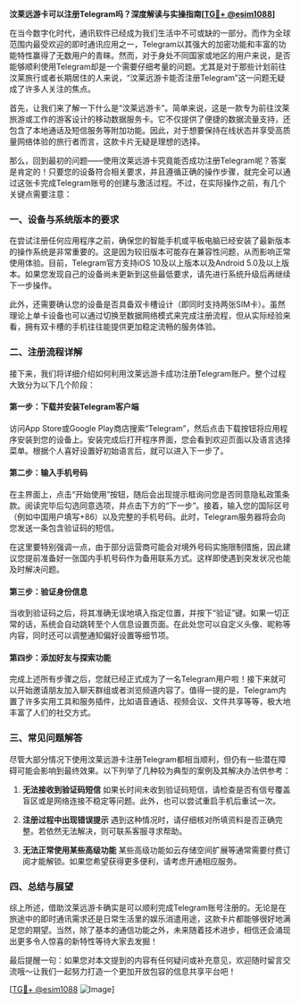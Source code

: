 **汶莱远游卡可以注册Telegram吗？深度解读与实操指南[[TG💪+ @esim1088](https://t.me/s/esim1088)]**

在当今数字化时代，通讯软件已经成为我们生活中不可或缺的一部分。而作为全球范围内最受欢迎的即时通讯应用之一，Telegram以其强大的加密功能和丰富的功能特性赢得了无数用户的青睐。然而，对于身处不同国家或地区的用户来说，是否能够顺利使用Telegram却是一个需要仔细考量的问题。尤其是对于那些计划前往汶莱旅行或者长期居住的人来说，“汶莱远游卡能否注册Telegram”这一问题无疑成了许多人关注的焦点。

首先，让我们来了解一下什么是“汶莱远游卡”。简单来说，这是一款专为前往汶莱旅游或工作的游客设计的移动数据服务卡。它不仅提供了便捷的数据流量支持，还包含了本地通话及短信服务等附加功能。因此，对于想要保持在线状态并享受高质量网络体验的旅行者而言，这款卡片无疑是理想的选择。

那么，回到最初的问题——使用汶莱远游卡究竟能否成功注册Telegram呢？答案是肯定的！只要您的设备符合相关要求，并且遵循正确的操作步骤，就完全可以通过这张卡完成Telegram账号的创建与激活过程。不过，在实际操作之前，有几个关键点需要注意：

### 一、设备与系统版本的要求

在尝试注册任何应用程序之前，确保您的智能手机或平板电脑已经安装了最新版本的操作系统是非常重要的。这是因为较旧版本可能存在兼容性问题，从而影响正常使用体验。目前，Telegram官方支持iOS 10及以上版本以及Android 5.0及以上版本。如果您发现自己的设备尚未更新到这些最低要求，请先进行系统升级后再继续下一步操作。

此外，还需要确认您的设备是否具备双卡槽设计（即同时支持两张SIM卡）。虽然理论上单卡设备也可以通过切换至数据网络模式来完成注册流程，但从实际经验来看，拥有双卡槽的手机往往能提供更加稳定流畅的服务体验。

### 二、注册流程详解

接下来，我们将详细介绍如何利用汶莱远游卡成功注册Telegram账户。整个过程大致分为以下几个阶段：

#### 第一步：下载并安装Telegram客户端

访问App Store或Google Play商店搜索“Telegram”，然后点击下载按钮将应用程序安装到您的设备上。安装完成后打开程序界面，您会看到欢迎页面以及语言选择菜单。根据个人喜好设置好初始语言后，就可以进入下一步了。

#### 第二步：输入手机号码

在主界面上，点击“开始使用”按钮，随后会出现提示框询问您是否同意隐私政策条款。阅读完毕后勾选同意选项，并点击下方的“下一步”。接着，输入您的国际区号（例如中国用户填写+86）以及完整的手机号码。此时，Telegram服务器将会向您发送一条包含验证码的短信。

在这里要特别强调一点，由于部分运营商可能会对境外号码实施限制措施，因此建议您提前准备好一张国内手机号码作为备用联系方式。这样即使遇到突发状况也能及时解决问题。

#### 第三步：验证身份信息

当收到验证码之后，将其准确无误地填入指定位置，并按下“验证”键。如果一切正常的话，系统会自动跳转至个人信息设置页面。在此处您可以自定义头像、昵称等内容，同时还可以调整通知偏好设置等细节项。

#### 第四步：添加好友与探索功能

完成上述所有步骤之后，您就已经正式成为了一名Telegram用户啦！接下来就可以开始邀请朋友加入聊天群组或者浏览频道内容了。值得一提的是，Telegram内置了许多实用工具和服务插件，比如语音通话、视频会议、文件共享等等，极大地丰富了人们的社交方式。

### 三、常见问题解答

尽管大部分情况下使用汶莱远游卡注册Telegram都相当顺利，但仍有一些潜在障碍可能会影响到最终效果。以下列举了几种较为典型的案例及其解决办法供参考：

1. **无法接收到验证码短信**
   如果长时间未收到验证码短信，请检查是否有信号覆盖盲区或是网络连接不稳定等问题。此外，也可以尝试重启手机后重试一次。

2. **注册过程中出现错误提示**
   遇到这种情况时，请仔细核对所填资料是否正确完整。若依然无法解决，则可联系客服寻求帮助。

3. **无法正常使用某些高级功能**
   某些高级功能如云存储空间扩展等通常需要付费订阅才能解锁。如果您希望获得更多便利，请考虑开通相应服务。

### 四、总结与展望

综上所述，借助汶莱远游卡确实是可以顺利完成Telegram账号注册的。无论是在旅途中的即时通讯需求还是日常生活里的娱乐消遣用途，这款卡片都能够很好地满足您的期望。当然，除了基本的通信功能之外，未来随着技术进步，相信还会涌现出更多令人惊喜的新特性等待大家去发掘！

最后提醒一句：如果您对本文提到的内容有任何疑问或补充意见，欢迎随时留言交流哦～让我们一起努力打造一个更加开放包容的信息共享平台吧！

[[TG💪+ @esim1088](https://t.me/s/esim1088) ![Image](https://i.postimg.cc/4NQfJmqS/Snipaste-2025-05-13-00-14-12.png)]